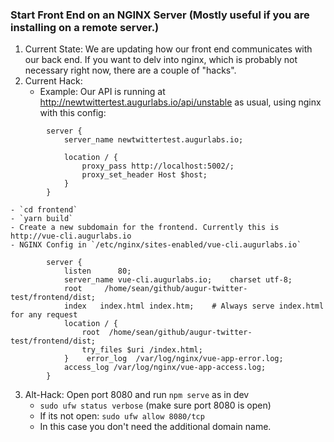 ### Start Front End on an NGINX Server (Mostly useful if you are installing on a remote server.)
1. Current State: We are updating how our front end communicates with our back end. If you want to delv into nginx, which is probably not necessary right now, there are a couple of "hacks". 
2. Current Hack: 
    - Example: Our API is running at http://newtwittertest.augurlabs.io/api/unstable as usual, using nginx with this config: 
```
        server {
            server_name newtwittertest.augurlabs.io;

            location / {
                proxy_pass http://localhost:5002/;
                proxy_set_header Host $host;
            }
        }

```
    - `cd frontend`
    - `yarn build`
    - Create a new subdomain for the frontend. Currently this is http://vue-cli.augurlabs.io
    - NGINX Config in `/etc/nginx/sites-enabled/vue-cli.augurlabs.io`
```
        server {
            listen      80;
            server_name vue-cli.augurlabs.io;    charset utf-8;
            root     /home/sean/github/augur-twitter-test/frontend/dist;
            index   index.html index.htm;    # Always serve index.html for any request
            location / {
                root  /home/sean/github/augur-twitter-test/frontend/dist; 
                try_files $uri /index.html;
            }    error_log  /var/log/nginx/vue-app-error.log;
            access_log /var/log/nginx/vue-app-access.log;
        }

```

3. Alt-Hack: Open port 8080 and run `npm serve` as in dev 
    - `sudo ufw status verbose` (make sure port 8080 is open)
    - If its not open: `sudo ufw allow 8080/tcp` 
    - In this case you don't need the additional domain name. 